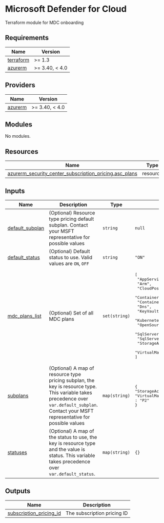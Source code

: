# Microsoft Defender for Cloud

Terraform module for MDC onboarding

<!-- BEGIN_TF_DOCS -->
## Requirements

| Name                                                                      | Version        |
|---------------------------------------------------------------------------|----------------|
| <a name="requirement_terraform"></a> [terraform](#requirement\_terraform) | >= 1.3         |
| <a name="requirement_azurerm"></a> [azurerm](#requirement\_azurerm)       | >= 3.40, < 4.0 |

## Providers

| Name                                                          | Version        |
|---------------------------------------------------------------|----------------|
| <a name="provider_azurerm"></a> [azurerm](#provider\_azurerm) | >= 3.40, < 4.0 |

## Modules

No modules.

## Resources

| Name                                                                                                                                                                           | Type     |
|--------------------------------------------------------------------------------------------------------------------------------------------------------------------------------|----------|
| [azurerm_security_center_subscription_pricing.asc_plans](https://registry.terraform.io/providers/hashicorp/azurerm/latest/docs/resources/security_center_subscription_pricing) | resource |

## Inputs

| Name                                                                              | Description                                                                                                                                                                                  | Type          | Default                                                                                                                                                                                                                                                                                                              | Required |
|-----------------------------------------------------------------------------------|----------------------------------------------------------------------------------------------------------------------------------------------------------------------------------------------|---------------|----------------------------------------------------------------------------------------------------------------------------------------------------------------------------------------------------------------------------------------------------------------------------------------------------------------------|:--------:|
| <a name="input_default_subplan"></a> [default\_subplan](#input\_default\_subplan) | (Optional) Resource type pricing default subplan. Contact your MSFT representative for possible values                                                                                       | `string`      | `null`                                                                                                                                                                                                                                                                                                               |    no    |
| <a name="input_default_status"></a> [default\_status](#input\_default\_status)          | (Optional) Default status to use. Valid values are `ON`, `OFF`                                                                                                                  | `string`      | `"ON"`                                                                                                                                                                                                                                                                                                         |    no    |
| <a name="input_mdc_plans_list"></a> [mdc\_plans\_list](#input\_mdc\_plans\_list)  | (Optional) Set of all MDC plans                                                                                                                                                              | `set(string)` | <pre>[<br>  "AppServices",<br>  "Arm",<br>  "CloudPosture",<br>  "ContainerRegistry",<br>  "Containers",<br>  "Dns",<br>  "KeyVaults",<br>  "KubernetesService",<br>  "OpenSourceRelationalDatabases",<br>  "SqlServers",<br>  "SqlServerVirtualMachines",<br>  "StorageAccounts",<br>  "VirtualMachines"<br>]</pre> |    no    |
| <a name="input_subplans"></a> [subplans](#input\_subplans)                        | (Optional) A map of resource type pricing subplan, the key is resource type. This variable takes precedence over `var.default_subplan`. Contact your MSFT representative for possible values | `map(string)` | <pre>{<br>"StorageAccounts" : "PerTransaction",<br>"VirtualMachines" : "P2"<br>}</pre>                                                                                                                                                                                                                                                                                                                 |    no    |
| <a name="input_statuses"></a> [statuses](#input\_statuses)                                 | (Optional) A map of the status to use, the key is resource type and the value is status. This variable takes precedence over `var.default_status`.                                                              | `map(string)` | `{}`                                                                                                                                                                                                                                                                                                                 |    no    |

## Outputs

| Name                                                                                                          | Description                 |
|---------------------------------------------------------------------------------------------------------------|-----------------------------|
| <a name="output_subscription_pricing_id"></a> [subscription\_pricing\_id](#output\_subscription\_pricing\_id) | The subscription pricing ID |
<!-- END_TF_DOCS -->
